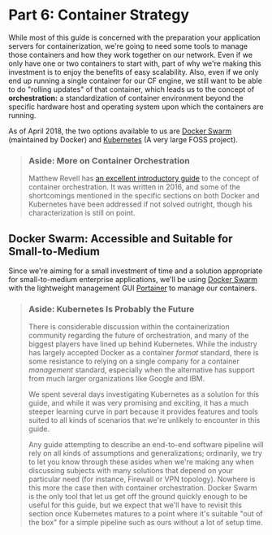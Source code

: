 # Part 6: Container Strategy

While most of this guide is concerned with the preparation your application servers for containerization, we're going to need some tools to manage those containers and how they work together on our network. Even if we only have one or two containers to start with, part of why we're making this investment is to enjoy the benefits of easy scalability. Also, even if we only end up running a single container for our CF engine, we still want to be able to do "rolling updates" of that container, which leads us to the concept of **orchestration:** a standardization of container environment beyond the specific hardware host and operating system upon which the containers are running.

As of April 2018, the two options available to us are [Docker Swarm](https://docs.docker.com/engine/swarm/swarm-tutorial/) \(maintained by Docker\) and [Kubernetes](https://kubernetes.io/) \(A very large FOSS project\).

> ### Aside: More on Container Orchestration
>
> Matthew Revell has [an excellent introductory guide](https://www.exoscale.com/syslog/container-orch/) to the concept of container orchestration. It was written in 2016, and some of the shortcomings mentioned in the specific sections on both Docker and Kubernetes have been addressed if not solved outright, though his characterization is still on point.

## Docker Swarm: Accessible and Suitable for Small-to-Medium

Since we're aiming for a small investment of time and a solution appropriate for small-to-medium enterprise applications, we'll be using [Docker Swarm](https://docs.docker.com/engine/swarm/swarm-tutorial/) with the lightweight management GUI [Portainer](https://portainer.io) to manage our containers.

> ### Aside: Kubernetes Is Probably the Future
>
> There is considerable discussion within the containerization community regarding the future of orchestration, and many of the biggest players have lined up behind Kubernetes. While the industry has largely accepted Docker as a container _format_ standard, there is some resistance to relying on a single company for a container _management_ standard, especially when the alternative has support from much larger organizations like Google and IBM.
>
> We spent several days investigating Kubernetes as a solution for this guide, and while it was very promising and exciting, it has a much steeper learning curve in part because it provides features and tools suited to all kinds of scenarios that we're unlikely to encounter in this guide.
>
> Any guide attempting to describe an end-to-end software pipeline will rely on all kinds of assumptions and generalizations; ordinarily, we try to let you know through these asides when we're making any when discussing subjects with many solutions that depend on your particular need \(for instance, Firewall or VPN topology\). Nowhere is this more the case then with container orchestration. Docker Swarm is the only tool that let us get off the ground quickly enough to be useful for this guide, but we expect that we'll have to revisit this section once Kubernetes matures to a point where it's suitable "out of the box" for a simple pipeline such as ours without a lot of setup time.

